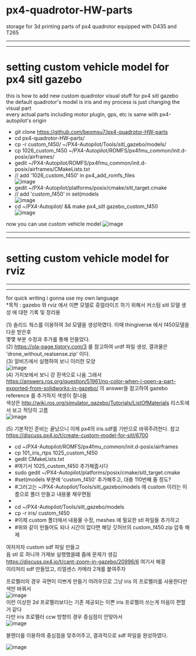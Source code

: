 # px4-quadrotor-HW-parts
storage for 3d printing parts of px4 quadrotor equipped with D435 and T265

-----------------------------------------------------
-----------------------------------------------------
# setting custom vehicle model for px4 sitl gazebo   
this is how to add new custom quadrotor visual stuff for px4 sitl gazebo   
the default quadrotor's model is iris and my process is just changing the visual part   
every actual parts including motor plugin, gps, etc  is same with px4-autopilot's origin

- git clone https://github.com/beomsu7/px4-quadrotor-HW-parts
- cd px4-quadrotor-HW-parts/
- cp -r custom_f450/ ~/PX4-Autopilot/Tools/sitl_gazebo/models/
- cp 1026_custom_f450 ~/PX4-Autopilot/ROMFS/px4fmu_common/init.d-posix/airframes/
- gedit ~/PX4-Autopilot/ROMFS/px4fmu_common/init.d-posix/airframes/CMakeLists.txt 
- // add '1026_custom_f450' in px4_add_romfs_files   
![image](https://user-images.githubusercontent.com/72853382/123205978-c7420200-d4f5-11eb-9d3c-18efe1396352.png)
- gedit ~/PX4-Autopilot/platforms/posix/cmake/sitl_target.cmake
- // add 'custom_f450' in set(models   
![image](https://user-images.githubusercontent.com/72853382/123206638-002ea680-d4f7-11eb-8a03-abc48138b966.png)   
- cd ~/PX4-Autopilot/ && make px4_sitl gazebo_custom_f450   
![image](https://user-images.githubusercontent.com/72853382/123206971-91058200-d4f7-11eb-8d8a-859c902a251b.png)
   
now you can use custom vehicle model
![image](https://user-images.githubusercontent.com/72853382/123207148-e346a300-d4f7-11eb-86e4-7b97f5d3f328.png)

-----------------------------------------------------
-----------------------------------------------------
# setting custom vehicle model for rviz  

-----------------------------------------------------
------------------------------------------------------
for quick writing i gonna use my own language   
*목적 : gazebo 와 rviz 에서 이쁜 모델로 쥬얼라이즈 하기 위해서 커스텀 sitl 모델 생성 에 대한 기록 및 정리용   
   
(1) 솔리드 웍스를 이용하여 3d 모델을 생성하였다. 이때 thingiverse 에서 f450모델을 다운 받은후   
몇몇 부분 수정과 추가를 통해 만들었다.   
(2) https://ola-page.tistory.com/3 를 참고하여 urdf 파일 생성, 결과물은 'drone_without_realsense.zip' 이다.   
(3) 알비즈에서 실행하여 보니 이러한 모양   
![image](https://user-images.githubusercontent.com/72853382/123039706-972f2c00-d42d-11eb-804f-7304ecf6fdc3.png)   
(4) 가지보에서 보니 걍 흰색으로 나옴 그래서 https://answers.ros.org/question/51961/no-color-when-i-open-a-part-exported-from-solidworks-in-gazebo/
의 answer을 참고하여 gazebo reference 를 추가하지 색생이 잘나옴   
색상은 http://wiki.ros.org/simulator_gazebo/Tutorials/ListOfMaterials 리스트에서 보고 적당히 고름   
![image](https://user-images.githubusercontent.com/72853382/123039873-ce054200-d42d-11eb-8221-0bb0a05545d3.png)
   
      
(5) 기본적인 준비는 끝났으니 이제 px4의 iris.sdf를 기반으로 바꿔주려한다. 참고 https://discuss.px4.io/t/create-custom-model-for-sitl/6700   
-    cd ~/PX4-Autopilot/ROMFS/px4fmu_common/init.d-posix/airframes
-    cp 101_iris_rtps 1025_custom_f450
-    gedit CMakeLists.txt
-    #여기서 1025_custom_f450 추가해줍시다
-    sudo gedit ~/PX4-Autopilot/platforms/posix/cmake/sitl_target.cmake
-    #set(models 부분에 'custom_f450' 추가해주고, 대충 110번째 줄 정도?
-    #그러고는 ~/PX4-Autopilot/Tools/sitl_gazebo/models 에 custom 이라는 이름으로 폴더 만들고 내용물 채우면됨
-    
-    cd ~/PX4-Autopilot/Tools/sitl_gazebo/models
-    cp -r iris/ custom_f450
-    #이제 custom 폴더에서 내용물 수정, meshes 에 필요한 stl 파일들 추가하고   
-    #위와 같이 만들어도 되나 시간이 없다면 해당 깃허브의 custom_f450.zip 압축 해제

여차저차 custom sdf 파일 만들고   
음 stl 로 하니까 가제보 실행했을떄 줌에 문제가 생김   
https://discuss.px4.io/t/cant-zoom-in-gazebo/20996/6 여기서 해결   
이리저리 sdf 만들었고, 리얼센스 카메라 2개를 붙여주자
   
프로펠러의 경우 곡면이 이쁘게 만들기 어려우므로 그냥 iris 의 프로펠러를 사용한다만 색만 바꿔서  
![image](https://user-images.githubusercontent.com/72853382/123189111-2ee95480-d4d8-11eb-9a54-bc1ec40fbe1c.png)   
이런 이상한 2d 프로펠러보다는 기존 제공되는 이쁜 iris 프로펠러 쓰는게 마음이 편할거 같다   
다만 iris 프로펠러 ccw 방향의 경우 중심점이 안맞아서   
![image](https://user-images.githubusercontent.com/72853382/123187885-ffd1e380-d4d5-11eb-90d7-128c84605dfe.png)   

블렌더를 이용하여 중심점을 맞추어주고, 결과적으로 sdf 파일을 완성하였다.   
   
![image](https://user-images.githubusercontent.com/72853382/123188267-b3d36e80-d4d6-11eb-97e6-f546984452f6.png)

